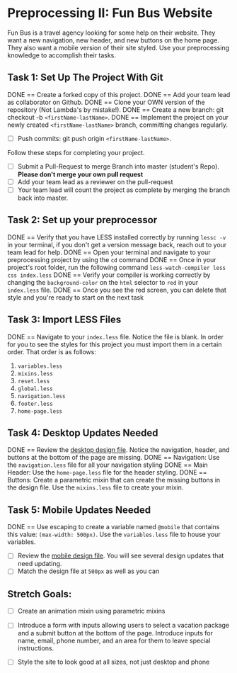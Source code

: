 # Preprocessing II: Fun Bus Website

Fun Bus is a travel agency looking for some help on their website.  They want a new navigation, new header, and new buttons on the home page. They also want a mobile version of their site styled.  Use your preprocessing knowledge to accomplish their tasks.

## Task 1: Set Up The Project With Git

DONE == Create a forked copy of this project.
DONE == Add your team lead as collaborator on Github.
DONE == Clone your OWN version of the repository (Not Lambda's by mistake!).
DONE == Create a new branch: git checkout -b `<firstName-lastName>`.
DONE == Implement the project on your newly created `<firstName-lastName>` branch, committing changes regularly.
- [ ] Push commits: git push origin `<firstName-lastName>`.
 
Follow these steps for completing your project.

- [ ] Submit a Pull-Request to merge <firstName-lastName> Branch into master (student's  Repo). **Please don't merge your own pull request**
- [ ] Add your team lead as a reviewer on the pull-request
- [ ] Your team lead will count the project as complete by merging the branch back into master.

## Task 2: Set up your preprocessor
DONE == Verify that you have LESS installed correctly by running `lessc -v` in your terminal, if you don't get a version message back, reach out to your team lead for help.
DONE == Open your terminal and navigate to your preprocessing project by using the `cd` command
DONE == Once in your project's root folder, run the following command `less-watch-compiler less css index.less`
DONE == Verify your compiler is working correctly by changing the `background-color` on the `html` selector to `red` in your `index.less` file.
DONE == Once you see the red screen, you can delete that style and you're ready to start on the next task

## Task 3: Import LESS Files

DONE == Navigate to your `index.less` file. Notice the file is blank.  In order for you to see the styles for this project you must import them in a certain order.  That order is as follows:

1. `variables.less`
2. `mixins.less`
3. `reset.less`
4. `global.less`
5. `navigation.less`
6. `footer.less`
7. `home-page.less`


## Task 4: Desktop Updates Needed
DONE == Review the [desktop design file](design-files/fun-bus-desktop.png).  Notice the navigation, header, and buttons at the bottom of the page are missing.
DONE == Navigation: Use the `navigation.less` file for all your navigation styling
DONE == Main Header: Use the `home-page.less` file for the header styling.
DONE == Buttons: Create a parametric mixin that can create the missing buttons in the design file. Use the `mixins.less` file to create your mixin.


## Task 5: Mobile Updates Needed
DONE == Use escaping to create a variable named `@mobile` that contains this value: `(max-width: 500px)`.  Use the `variables.less` file to house your variables.
* [ ] Review the [mobile design file](design-files/fun-bus-mobile.png). You will see several design updates that need updating. 
* [ ] Match the design file at `500px` as well as you can 

## Stretch Goals: 
* [ ] Create an animation mixin using parametric mixins
* [ ] Introduce a form with inputs allowing users to select a vacation package and a submit button at the bottom of the page. Introduce inputs for name, email, phone number, and an area for them to leave special instructions. 
* [ ] Style the site to look good at all sizes, not just desktop and phone




